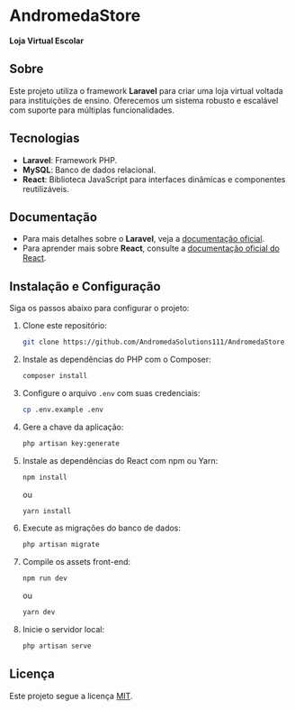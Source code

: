 # AndromedaStore
**Loja Virtual Escolar**

## Sobre
Este projeto utiliza o framework **Laravel** para criar uma loja virtual voltada para instituições de ensino. Oferecemos um sistema robusto e escalável com suporte para múltiplas funcionalidades.

## Tecnologias
- **Laravel**: Framework PHP.
- **MySQL**: Banco de dados relacional.
- **React**: Biblioteca JavaScript para interfaces dinâmicas e componentes reutilizáveis.

## Documentação
- Para mais detalhes sobre o **Laravel**, veja a [documentação oficial](https://laravel.com/docs).
- Para aprender mais sobre **React**, consulte a [documentação oficial do React](https://react.dev).

## Instalação e Configuração
Siga os passos abaixo para configurar o projeto:

1. Clone este repositório:
   ```bash
   git clone https://github.com/AndromedaSolutions111/AndromedaStore
   ```

2. Instale as dependências do PHP com o Composer:
   ```bash
   composer install
   ```

3. Configure o arquivo `.env` com suas credenciais:
   ```bash
   cp .env.example .env
   ```

4. Gere a chave da aplicação:
   ```bash
   php artisan key:generate
   ```

5. Instale as dependências do React com npm ou Yarn:
   ```bash
   npm install
   ```
   ou
   ```bash
   yarn install
   ```

6. Execute as migrações do banco de dados:
   ```bash
   php artisan migrate
   ```

7. Compile os assets front-end:
   ```bash
   npm run dev
   ```
   ou
   ```bash
   yarn dev
   ```

8. Inicie o servidor local:
   ```bash
   php artisan serve
   ```

## Licença
Este projeto segue a licença [MIT](https://opensource.org/licenses/MIT).
